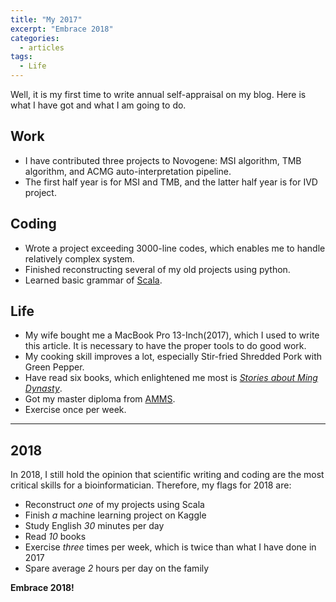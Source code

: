 ```yaml
---
title: "My 2017"
excerpt: "Embrace 2018"
categories:
  - articles
tags:
  - Life
---
```


Well, it is my first time to write annual self-appraisal on my blog. Here is what I have got and what I am going to do.

## Work


* I have contributed three projects to Novogene: MSI algorithm, TMB algorithm, and ACMG auto-interpretation pipeline.
* The first half year is for MSI and TMB, and the latter half year is for IVD project.

## Coding

* Wrote a project exceeding 3000-line codes, which enables me to handle relatively complex system.
* Finished reconstructing several of my old projects using python.
* Learned basic grammar of [Scala](https://www.scala-lang.org/).


## Life

* My wife bought me a MacBook Pro 13-Inch(2017), which I used to write this article. It is necessary to have the proper tools to do good work.
* My cooking skill improves a lot, especially Stir-fried Shredded Pork with Green Pepper.
* Have read six books, which enlightened me most is [*Stories about Ming Dynasty*](https://en.wikipedia.org/wiki/Stories_about_Ming_Dynasty). 
* Got my master diploma from [AMMS](https://en.wikipedia.org/wiki/Academy_of_Military_Medical_Sciences).
* Exercise once per week.


---

## 2018

In 2018, I still hold the opinion that scientific writing and coding are the most critical skills for a bioinformatician. Therefore, my flags for 2018 are:

* Reconstruct *one* of my projects using Scala
* Finish *a* machine learning project on Kaggle
* Study English *30* minutes per day
* Read *10* books
* Exercise *three* times per week, which is twice than what I have done in 2017
* Spare average *2* hours per day on the family

**Embrace 2018!**